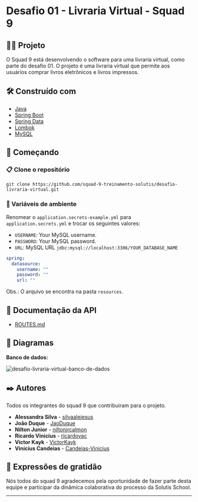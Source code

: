# Desafio 01 - Livraria Virtual - Squad 9

## 👨‍💻 Projeto

O Squad 9 está desenvolvendo o software para uma livraria virtual, como parte do desafio 01. O projeto é uma livraria
virtual que permite aos usuários comprar livros eletrônicos e livros impressos.

## 🛠️ Construído com

- [Java](https://www.oracle.com/java/technologies/javase/jdk20-archive-downloads.html)
- [Spring Boot](https://spring.io/)
- [Spring Data](https://spring.io/projects/spring-data-jpa)
- [Lombok](https://projectlombok.org/)
- [MySQL](https://www.mysql.com/)

## 🚀 Começando

### 📋 Clone o repositório

```
git clone https://github.com/squad-9-treinamento-solutis/desafio-livraria-virtual.git
```

### 🔑 Variáveis de ambiente

Renomear o ```application.secrets-example.yml``` para ```application.secrets.yml``` e trocar os seguintes valores:

- `USERNAME`: Your MySQL username.
- `PASSWORD`: Your MySQL password.
- `URL`: MySQL URL  ```jdbc:mysql://localhost:3306/YOUR_DATABASE_NAME```

```yml
spring:
  datasource:
    username: ""
    password: ""
    url: ""
```

Obs.: O arquivo se encontra na pasta ```resources```.

## 📕 Documentação da API

- [ROUTES.md](./ROUTES.md)

## 📝 Diagramas

**Banco de dados:**

![desafio-livraria-virtual-banco-de-dados](https://github.com/squad-9-treinamento-solutis/desafio-livraria-virtual/assets/76819323/292ab6ec-66df-48d8-942e-2197c6a53676)

## ✒️ Autores

Todos os integrantes do squad 9 que contribuiram para o projeto.

- **Alessandra Silva** - [silvaalejesus](https://github.com/silvaalejesus)
- **João Duque** - [JaoDuque](https://github.com/JaoDuque)
- **Nilton Junior** - [niltonjrcalmon](https://github.com/niltonjrcalmon)
- **Ricardo Vinicius** - [ricardovac](https://github.com/ricardovac)
- **Victor Kayk** - [VictorKayk](https://github.com/VictorKayk)
- **Vinícius Candeias** - [Candeias-Vinicius](https://github.com/Candeias-Vinicius)

## 🎁 Expressões de gratidão

Nós todos do squad 9 agradecemos pela oportunidade de fazer parte desta equipe e participar da dinâmica colaborativa do
processo da Solutis School.

---
